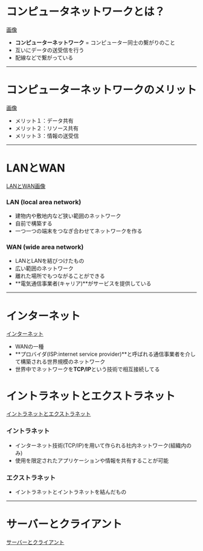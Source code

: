 # コンピュータネットワークとは？

[画像](img/スクリーンショット%202025-07-13%2021.31.02.png)

- **コンピューターネットワーク** = コンピューター同士の繋がりのこと
- 互いにデータの送受信を行う
- 配線などで繋がっている

---

# コンピューターネットワークのメリット

[画像](img/スクリーンショット%202025-07-13%2021.35.55.png)

- メリット１：データ共有
- メリット２：リソース共有
- メリット３：情報の送受信

---

# LANとWAN

[LANとWAN画像](img/スクリーンショット%202025-07-13%2021.37.37.png)

### LAN (local area network)
- 建物内や敷地内など狭い範囲のネットワーク
- 自前で構築する
- 一つ一つの端末をつなぎ合わせてネットワークを作る

### WAN (wide area network)
- LANとLANを結びつけたもの
- 広い範囲のネットワーク
- 離れた場所でもつながることができる
- **電気通信事業者(キャリア)**がサービスを提供している

---

# インターネット

[インターネット](img/スクリーンショット%202025-07-13%2021.44.18.png)

- WANの一種
- **プロバイダ(ISP:internet service provider)**と呼ばれる通信事業者を介して構築される世界規模のネットワーク
- 世界中でネットワークを**TCP/IP**という技術で相互接続してる

# イントラネットとエクストラネット

[イントラネットとエクストラネット](img/スクリーンショット%202025-07-13%2021.47.44.png)

### イントラネット
- インターネット技術(TCP/IP)を用いて作られる社内ネットワーク(組織内のみ)
- 使用を限定されたアプリケーションや情報を共有することが可能

### エクストラネット
- イントラネットとイントラネットを結んだもの

---

# サーバーとクライアント

[サーバーとクライアント](img/スクリーンショット%202025-07-13%2022.01.21.png)

